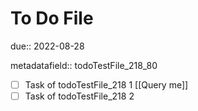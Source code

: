 # To Do File

due:: 2022-08-28

metadatafield:: todoTestFile_218\_80

- [ ] Task of todoTestFile_218 1 [[Query me]]
- [ ] Task of todoTestFile_218 2
